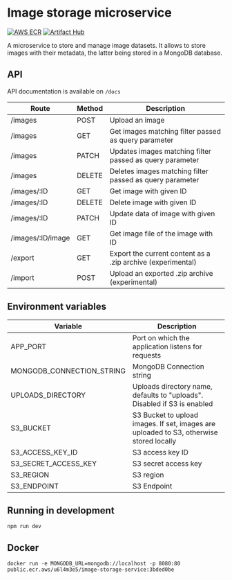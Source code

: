 # Image storage microservice

[![AWS ECR](https://img.shields.io/badge/AWS%20ECR-image--storage--service-blue)](https://gallery.ecr.aws/jtekt-corporation/image-storage-service)
[![Artifact Hub](https://img.shields.io/endpoint?url=https://artifacthub.io/badge/repository/jtekt)](https://artifacthub.io/packages/search?repo=jtekt)

A microservice to store and manage image datasets. It allows to store images with their metadata, the latter being stored in a MongoDB database.

## API

API documentation is available on `/docs`

| Route             | Method | Description                                                 |
| ----------------- | ------ | ----------------------------------------------------------- |
| /images           | POST   | Upload an image                                             |
| /images           | GET    | Get images matching filter passed as query parameter        |
| /images           | PATCH  | Updates images matching filter passed as query parameter    |
| /images           | DELETE | Deletes images matching filter passed as query parameter    |
| /images/:ID       | GET    | Get image with given ID                                     |
| /images/:ID       | DELETE | Delete image with given ID                                  |
| /images/:ID       | PATCH  | Update data of image with given ID                          |
| /images/:ID/image | GET    | Get image file of the image with ID                         |
| /export           | GET    | Export the current content as a .zip archive (experimental) |
| /import           | POST   | Upload an exported .zip archive (experimental)              |

## Environment variables

| Variable                  | Description                                                                             |
| ------------------------- | --------------------------------------------------------------------------------------- |
| APP_PORT                  | Port on which the application listens for requests                                      |
| MONGODB_CONNECTION_STRING | MongoDB Connection string                                                               |
| UPLOADS_DIRECTORY         | Uploads directory name, defaults to "uploads". Disabled if S3 is enabled                |
| S3_BUCKET                 | S3 Bucket to upload images. If set, images are uploaded to S3, otherwise stored locally |
| S3_ACCESS_KEY_ID          | S3 access key ID                                                                        |
| S3_SECRET_ACCESS_KEY      | S3 secret access key                                                                    |
| S3_REGION                 | S3 region                                                                               |
| S3_ENDPOINT               | S3 Endpoint                                                                             |

## Running in development

```
npm run dev
```

## Docker

```
docker run -e MONGODB_URL=mongodb://localhost -p 8080:80 public.ecr.aws/u6l4m3e5/image-storage-service:3bded0be
```
